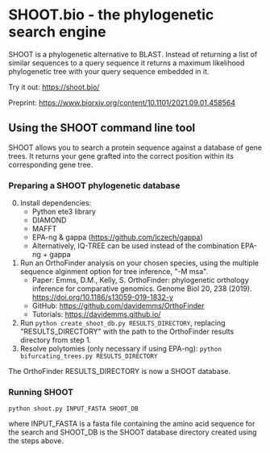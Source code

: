 # SHOOT.bio - the phylogenetic search engine

SHOOT is a phylogenetic alternative to BLAST. Instead of returning a list of similar sequences to a query sequence it returns a maximum likelihood phylogenetic tree with your query sequence embedded in it.

Try it out: https://shoot.bio/

Preprint: https://www.biorxiv.org/content/10.1101/2021.09.01.458564

## Using the SHOOT command line tool
SHOOT allows you to search a protein sequence against a database of gene trees. It returns your gene grafted into the correct position within its corresponding gene tree.

### Preparing a SHOOT phylogenetic database
0. Install dependencies:
    - Python ete3 library
    - DIAMOND
    - MAFFT
    - EPA-ng & gappa (https://github.com/lczech/gappa)
    - Alternatively, IQ-TREE can be used instead of the combination EPA-ng + gappa
2. Run an OrthoFinder analysis on your chosen species, using the multiple sequence alginment option for tree inference, "-M msa".
    - Paper: Emms, D.M., Kelly, S. OrthoFinder: phylogenetic orthology inference for comparative genomics. Genome Biol 20, 238 (2019). https://doi.org/10.1186/s13059-019-1832-y
    - GitHub: https://github.com/davidemms/OrthoFinder
    - Tutorials: https://davidemms.github.io/
3. Run `python create_shoot_db.py RESULTS_DIRECTORY`, replacing "RESULTS_DIRECTORY" with the path to the OrthoFinder results directory from step 1. 
4. Resolve polytomies (only necessary if using EPA-ng): `python bifurcating_trees.py RESULTS_DIRECTORY`

The OrthoFinder RESULTS_DIRECTORY is now a SHOOT database.

### Running SHOOT
```
python shoot.py INPUT_FASTA SHOOT_DB
```
where INPUT_FASTA is a fasta file containing the amino acid sequence for the search and SHOOT_DB is the SHOOT database directory created using the steps above.
